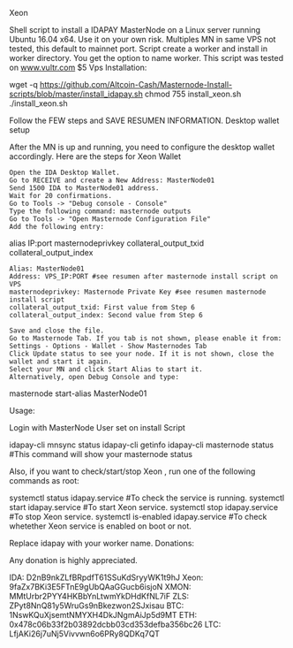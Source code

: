 Xeon

Shell script to install a IDAPAY MasterNode on a Linux server running Ubuntu 16.04 x64. Use it on your own risk.
Multiples MN in same VPS not tested, this default to mainnet port.
Script create a worker and install in worker directory. You get the option to name worker. This script was tested on www.vultr.com $5 Vps
Installation:

wget -q https://github.com/Altcoin-Cash/Masternode-Install-scripts/blob/master/install_idapay.sh
chmod 755 install_xeon.sh
./install_xeon.sh

Follow the FEW steps and SAVE RESUMEN INFORMATION.
Desktop wallet setup

After the MN is up and running, you need to configure the desktop wallet accordingly. Here are the steps for Xeon Wallet

    Open the IDA Desktop Wallet.
    Go to RECEIVE and create a New Address: MasterNode01
    Send 1500 IDA to MasterNode01 address.
    Wait for 20 confirmations.
    Go to Tools -> "Debug console - Console"
    Type the following command: masternode outputs
    Go to Tools -> "Open Masternode Configuration File"
    Add the following entry:

alias IP:port masternodeprivkey collateral_output_txid collateral_output_index

    Alias: MasterNode01
    Address: VPS_IP:PORT #see resumen after masternode install script on VPS
    masternodeprivkey: Masternode Private Key #see resumen masternode install script
    collateral_output_txid: First value from Step 6
    collateral_output_index: Second value from Step 6

    Save and close the file.
    Go to Masternode Tab. If you tab is not shown, please enable it from: Settings - Options - Wallet - Show Masternodes Tab
    Click Update status to see your node. If it is not shown, close the wallet and start it again.
    Select your MN and click Start Alias to start it.
    Alternatively, open Debug Console and type:

masternode start-alias MasterNode01

Usage:

Login with MasterNode User set on install Script

idapay-cli mnsync status
idapay-cli getinfo
idapay-cli masternode status #This command will show your masternode status

Also, if you want to check/start/stop Xeon , run one of the following commands as root:

systemctl status idapay.service #To check the service is running.
systemctl start idapay.service #To start Xeon service.
systemctl stop idapay.service #To stop Xeon service.
systemctl is-enabled idapay.service #To check whetether Xeon service is enabled on boot or not.

Replace idapay with your worker name.
Donations:

Any donation is highly appreciated.

IDA: D2nB9nkZLfBRpdfT61SSuKdSryyWK1t9hJ
Xeon: 9faZx7BKi3E5FTnE9gUbQAaGGucb6isjoN
XMON: MMtUrbr2PYY4HKBbYnLtwmYkDHdKfNL7iF
ZLS: ZPyt8NnQ81y5WruGs9nBkezwon2SJxisau
BTC: 1NswKQuXjsemtNMYXH4DkJNgmAiJp5d9MT
ETH: 0x478c06b33f2b03892dcbb03cd353defba356bc26
LTC: LfjAKi26j7uNj5Vivvwn6o6PRy8QDKq7QT
